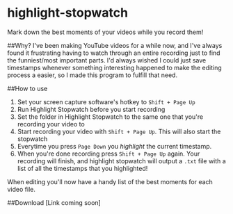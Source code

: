 # highlight-stopwatch
Mark down the best moments of your videos while you record them!

##Why?
I've been making YouTube videos for a while now, and I've always found it frustrating having to watch through an entire recording just to find the funniest/most important parts. I'd always wished I could just save timestamps whenever something interesting happened to make the editing process a  easier, so I made this program to fulfill that need.

##How to use
1) Set your screen capture software's hotkey to `Shift + Page Up`
2) Run Highlight Stopwatch before you start recording
3) Set the folder in Highlight Stopwatch to the same one that you're recording your video to
4) Start recording your video with `Shift + Page Up`. This will also start the stopwatch
5) Everytime you press `Page Down` you *highlight* the current timestamp.
6) When you're done recording press `Shift + Page Up` again. Your recording will finish, and highlight stopwatch will output a `.txt` file with a list of all the timestamps that you highlighted!

When editing you'll now have a handy list of the best moments for each video file.

##Download
[Link coming soon]